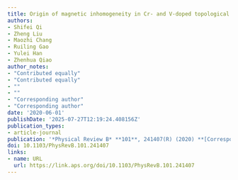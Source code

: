 ```yaml
---
title: Origin of magnetic inhomogeneity in Cr- and V-doped topological insulators
authors:
- Shifei Qi
- Zheng Liu
- Maozhi Chang
- Ruiling Gao
- Yulei Han
- Zhenhua Qiao
author_notes:
- "Contributed equally"
- "Contributed equally"
- ""
- ""
- "Corresponding author"
- "Corresponding author"
date: '2020-06-01'
publishDate: '2025-07-27T12:19:24.408156Z'
publication_types:
- article-journal
publication: '*Physical Review B* **101**, 241407(R) (2020) **[Corresponding author]**'
doi: 10.1103/PhysRevB.101.241407
links:
- name: URL
  url: https://link.aps.org/doi/10.1103/PhysRevB.101.241407
---
```

